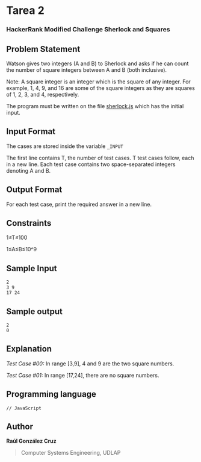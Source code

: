 # Tarea 2
### HackerRank Modified Challenge Sherlock and Squares

## Problem Statement

Watson gives two integers (A and B) to Sherlock and asks if he can count the number of square integers between A and B (both inclusive).

Note: A square integer is an integer which is the square of any integer. For example, 1, 4, 9, and 16 are some of the square integers as they are squares of 1, 2, 3, and 4, respectively.

The program must be written on the file [sherlock.js](https://github.com/LIS2051-Programming-Languages/tarea2/blob/master/sherlock.js) which has the initial input.

## Input Format

The cases are stored inside the variable `_INPUT`

The first line contains T, the number of test cases. T test cases follow, each in a new line. 
Each test case contains two space-separated integers denoting A and B.

## Output Format 
For each test case, print the required answer in a new line.

## Constraints 
1≤T≤100 

1≤A≤B≤10^9

## Sample Input
```Shell
2
3 9
17 24
```

## Sample output
```Shell
2
0
```

## Explanation

*Test Case #00:* In range [3,9], 4 and 9 are the two square numbers. 

*Test Case #01:* In range [17,24], there are no square numbers.

## Programming language

```[javascript]
// JavaScript
```
## Author

**Raúl González Cruz**
>Computer Systems Engineering, UDLAP
